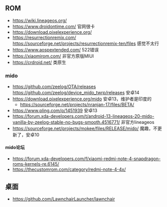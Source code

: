 ## ROM

* https://wiki.lineageos.org/
* https://www.droidontime.com/ 官网很卡
* https://download.pixelexperience.org/
* https://resurrectionremix.com/ https://sourceforge.net/projects/resurrectionremix-ten/files 感觉不太行
* https://www.aospextended.com/ 522错误
* https://xiaomirom.com/ 非官方原版MIUI
* https://crdroid.net/ 类原生

### mido

* https://github.com/zeelog/OTA/releases https://github.com/zeelog/device_mido_twrp/releases 安卓14
* https://download.pixelexperience.org/mido 安卓13，维护者是印度的
  * https://sourceforge.net/projects/nranjan-17/files/BETA/
* https://www.pling.com/p/1451939 安卓13
* https://forum.xda-developers.com/t/android-13-lineageos-20-mido-vanilla-by-zeelog-stable-no-bugs-smooth.4516771/ 非官方lineageos
* https://sourceforge.net/projects/mokee/files/RELEASE/mido/ 魔趣，不更新了，安卓10

#### mido论坛

* https://forum.xda-developers.com/f/xiaomi-redmi-note-4-snapdragon-roms-kernels-re.6145/
* https://thecustomrom.com/category/redmi-note-4-4x/

## 桌面

* https://github.com/LawnchairLauncher/lawnchair
